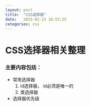 ```yaml
---
layout: post
title:  "CSS选择器"
date:   2015-02-15 18:53:25
categories: css
---
```


# CSS选择器相关整理

### 主要内容包括：
- 常用选择器
  1. id选择器， id必须是唯一的
  2. 类选择器
- 选择器优先级
